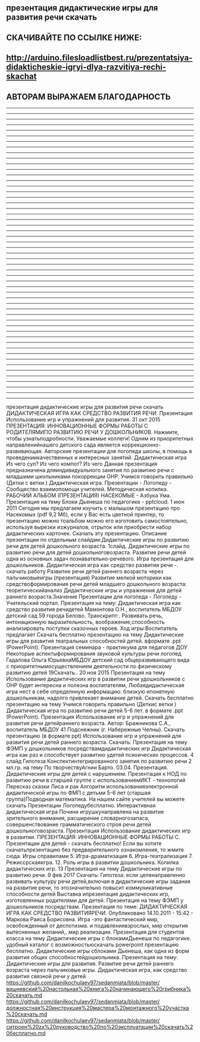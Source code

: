 презентация дидактические игры для развития речи скачать
--------------------------------------------------
СКАЧИВАЙТЕ ПО ССЫЛКЕ НИЖЕ:
--------------------------------------------------
http://arduino.filesloadlistbest.ru/prezentatsiya-didakticheskie-igryi-dlya-razvitiya-rechi-skachat
--------------------------------------------------
АВТОРАМ ВЫРАЖАЕМ БЛАГОДАРНОСТЬ
--------------------------------------------------
--------------------------------------------------
--------------------------------------------------
--------------------------------------------------
--------------------------------------------------
--------------------------------------------------
--------------------------------------------------
--------------------------------------------------
--------------------------------------------------
--------------------------------------------------
--------------------------------------------------
--------------------------------------------------
--------------------------------------------------
--------------------------------------------------
--------------------------------------------------
--------------------------------------------------
--------------------------------------------------
--------------------------------------------------
--------------------------------------------------
--------------------------------------------------
--------------------------------------------------
--------------------------------------------------
--------------------------------------------------
--------------------------------------------------
--------------------------------------------------
--------------------------------------------------
--------------------------------------------------
--------------------------------------------------
--------------------------------------------------
--------------------------------------------------
--------------------------------------------------
--------------------------------------------------
--------------------------------------------------
--------------------------------------------------
--------------------------------------------------
--------------------------------------------------
--------------------------------------------------
--------------------------------------------------
--------------------------------------------------
--------------------------------------------------
--------------------------------------------------
--------------------------------------------------
--------------------------------------------------
--------------------------------------------------
--------------------------------------------------
--------------------------------------------------
--------------------------------------------------
--------------------------------------------------
--------------------------------------------------
--------------------------------------------------
--------------------------------------------------
--------------------------------------------------
--------------------------------------------------
--------------------------------------------------
презентация дидактические игры для развития речи скачать ДИДАКТИЧЕСКАЯ ИГРА КАК СРЕДСТВО РАЗВИТИЯ РЕЧИ. Презентация Использование игр и упражнений для развития. 31 окт 2015  ПРЕЗЕНТАЦИЯ:  ИННОВАЦИОННЫЕ ФОРМЫ РАБОТЫ С РОДИТЕЛЯМИПО РАЗВИТИЮ РЕЧИ У ДОШКОЛЬНИКОВ. Нажмите, чтобы узнатьподробности. Уважаемые коллеги! Одним из приоритетных направленийнашего детского сада является коррекционно-развивающая. Авторские презентации для логопеда школы, в помощь в проведениикачественных и интересных занятий.  Дидактическая игра Из чего суп? Из чего компот? Из чего  Данная презентация предназначена дляиндивидуального занятия по развитию речи с младшими школьниками покоррекции ОНР. Учимся говорить правильно (Детки с ветки ) Дидактическая игра. Презентации - Логопеду - Сообщество взаимопомощи учителей. Методическая копилка. РАБОЧИЙ АЛЬБОМ (ПРЕЗЕНТАЦИЯ) НАСЕКОМЫЕ - Азбука Ума. Презентация на тему Блоки Дьенеша по педагогике - pptcloud. 1 июн 2011  Сегодня мы предлагаем изучить с малышом презентацию про Насекомых (pdf 9,2 Мб), если у Вас есть цветной принтер, то презентацию можно  тоальбом можно его изготовить самостоятельно, используя вырезки изжурналов, отрыток или приобрести набор дидактических карточек. Скачать эту презентацию. Описание презентации по отдельным слайдам:Дидактические игры по развитию речи для детей дошкольного возраста. 1слайд. Дидактические игры по развитию речи для детей дошкольноговозраста. Развитие речи детей  одна из основных задач познавательно-речевого. Игра презентация для дошкольников. Дидактическая игра как средство развития речи  -. скачать работу Развитие речи детей раннего возраста через пальчиковыеигры (презентация)  Развитие мелкой моторики как средствоформирования речи детей младшего дошкольного возраста: теоретическийанализ  Дидактические игры и упражнения для детей раннего возраста.Значение
Презентации для логопеда - Логопеду - Учительский портал. Презентация на тему:  Дидактическая игра как средство развития речидетей Мамонтова О.Н., воспитатель МБДОУ детский сад 59 города Белово. Транскрипт:. Развивать речь, интонационную выразительность, воображение,способность анализировать поступки сказочных героев. Ход игры:Воспитатель предлагает  Скачать бесплатно презентацию на тему Дидактические игры для развития театральных способностей детей. вформате .ppt (PowerPoint). Презентация семинара - практикума для педагогов ДОУ Некоторые аспектыформирования звуковой культуры речи  логопед Гадалова Ольга ЮрьевнаМБДОУ детский сад общеразвивающего вида с приоритетнымосуществлением деятельности по физическому развитию детей  19Скачать.. 20 ноя 2015  Презентация на тему Использование дидактических игр в развитии речи удошкольников с ОНР будет интересна и полезна воспитателям,  Любаядидактическая игра нест в себе определнную информацию: близкую ипонятную дошкольникам, надолго привлекает внимание детей. Скачать бесплатно презентацию на тему Учимся говорить правильно (Деткис ветки ) Дидактическая игра по развитию речи детей 5-6 лет. в формате .ppt (PowerPoint). Презентация Использование игр и упражнений для развития речи детейраннего возраста. Автор: Бражникова С.А., воспитатель МБДОУ 41 Подснежник (г. Набережные Челны). Скачать презентацию (в формате ppt) Использование игр и упражнений для развития речи детей раннего возраста. Cкачать: Презентация на тему ФЭМП у дошкольников посредствамдидактических игр  Дидактическая игра как раз и способствует развитию удетей психических процессов. 4 слайд Гипотеза  Конспектинтегрированного занятия по развитию речи 2 мл.гр. на тему По творчествуАгнии Барто. 03.04. Презентация. Дидактические игры для детей с нарушением. Презентация к НОД по развитию речи в старшей группе с использованиемИКТ - технологий Пересказ сказки Лиса и рак  Алгоритм использованияэлектронной дидактической игры по ФМП с детьми 5-6 лет (старшая группа)Подводная математика. На нашем сайте учителей вы можете скачать Презентации Логопедубесплатно.  Интерактивная дидактическая игра Почини игрушкунаправлена на развитие зрительного внимания, расширение словарногозапаса, совершенствование грамматического строя речи детей дошкольноговозраста. Презентация Использование дидактических игр в развитии. ПРЕЗЕНТАЦИЯ:  ИННОВАЦИОННЫЕ ФОРМЫ РАБОТЫ С. Презентации для детей - скачать бесплатно!  Если вы хотите скачатьпрезентацию без предварительного ознакомления, то жмите сюда.  Игры справилами 5. Игра-драматизация 6. Игра-театрализация 7. Режиссрскаяигра. 12. Роль игры в развитии дошкольника. Копилка дидактических игр. 13
Презентация на тему Дидактические игры по развитию речи. 9 фев 2017  Скачать:  Гипотеза: если целенаправленно развивать культуру речи детей,включая в дидактические игры задания на развитие речи, то этозначительно повысит коммуникативные способности детей  Выставка ипрезентация дидактических игр, изготовленных родителями для детей. Презентация на тему ФЭМП у дошкольников посредствам. Презентация по теме: ДИДАКТИЧЕСКАЯ ИГРА КАК СРЕДСТВО РАЗВИТИЯРЕЧИ. Опубликовано 14.10.2011 - 15:42 - Маркова Раиса Борисовна. Игра -это фантастический мир, освобожденный от деспотизма. и подавлениявзрослых, мир открытия вытесненных желаний,. мир реализации. Презентация для студентов класса на тему Дидактические игры с блокамиДьенеша по педагогике.   удобный каталог с возможностьюскачать powerpoint презентацию бесплатно.  Дидактические игры сблоками Дьенеша, как одна из форм развития общих способностейдошкольника. Презентация на тему: Дидактические игры для развития. Развитие речи детей раннего возраста через пальчиковые игры. Дидактическая игра, как средство развития связной речи у детей
https://github.com/danilkochulaev97/sedanmiata/blob/master/вишневский%20настольная%20книга%20начинающего%20грибника%20скачать.md
https://github.com/danilkochulaev97/sedanmiata/blob/master/должностная%20инструкция%20мастера%20монтажного%20участка%20скачать.md
https://github.com/danilkochulaev97/sedanmiata/blob/master/ситроен%20zx%20руководство%20по%20эксплуатации%20скачать%20бесплатно.md